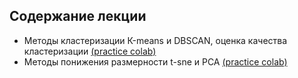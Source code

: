 ## Содержание лекции
* Методы кластеризации К-means и DBSCAN, оценка качества кластеризации [(practice colab)](https://colab.research.google.com/github/vadim0912/ML2023/blob/main/lecture06/lecture-cluster-pract.ipynb)
* Методы понижения размерности t-sne и PCA [(practice colab)](https://colab.research.google.com/github/vadim0912/ML2023/blob/main/lecture06/lecture-dimred-pract.ipynb)
